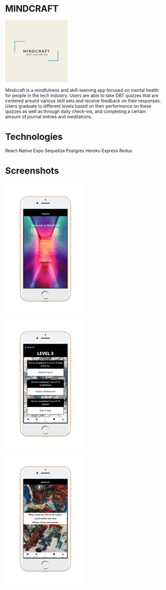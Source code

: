 # MINDCRAFT

<img src="assets/images/Mindcraft-Logo.png" height="200" />

Mindcraft is a mindfulness and skill-learning app focused on mental health for people
in the tech industry. Users are able to take DBT quizzes that are centered around various skill sets and 
receive feedback on their responses. 
Users graduate to different levels based on their performance on these quizzes as well as through daily check-ins,
and completing a certain amount of journal entries and meditations. 


# Technologies

React-Native
Expo
Sequelize
Postgres
Heroku
Express 
Redux

# Screenshots
<img src='assets/images/MC-Login.png' height="430"/>
<img src='assets/images/MC-Profile.png' height="430"/>
<img src='assets/images/MC-Meditations.png' height="430"/>







